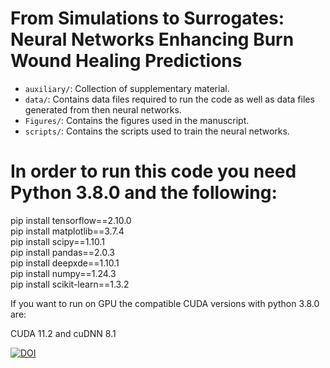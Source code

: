 # From Simulations to Surrogates: Neural Networks Enhancing Burn Wound Healing Predictions

- <code>auxiliary/</code>: Collection of supplementary material.
- <code>data/</code>: Contains data files required to run the code as well as data files generated from then neural networks.
- <code>Figures/</code>: Contains the figures used in the manuscript.
- <code>scripts/</code>: Contains the scripts used to train the neural networks.

# In order to run this code you need Python 3.8.0 and the following:

pip install tensorflow==2.10.0 <br /> 
pip install matplotlib==3.7.4 <br /> 
pip install scipy==1.10.1 <br /> 
pip install pandas==2.0.3 <br /> 
pip install deepxde==1.10.1 <br /> 
pip install numpy==1.24.3 <br /> 
pip install scikit-learn==1.3.2 <br /> 

If you want to run on GPU the compatible CUDA versions with python 3.8.0 are:

CUDA 11.2 and cuDNN 8.1

[![DOI](https://zenodo.org/badge/DOI/10.5281/zenodo.13867717.svg)](https://doi.org/10.5281/zenodo.13867717)
